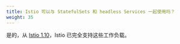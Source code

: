 ```yaml
---
title: Istio 可以与 StatefulSets 和 headless Services 一起使用吗？
weight: 35
---
```


是的，从 [Istio 1.10](/zh/blog/2021/statefulsets-made-easier/)，Istio 已完全支持这些工作负载。
